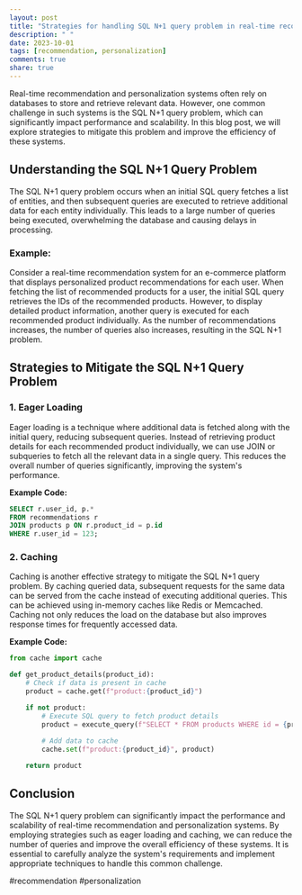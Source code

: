 ```yaml
---
layout: post
title: "Strategies for handling SQL N+1 query problem in real-time recommendation and personalization systems"
description: " "
date: 2023-10-01
tags: [recommendation, personalization]
comments: true
share: true
---
```


Real-time recommendation and personalization systems often rely on databases to store and retrieve relevant data. However, one common challenge in such systems is the SQL N+1 query problem, which can significantly impact performance and scalability. In this blog post, we will explore strategies to mitigate this problem and improve the efficiency of these systems.

## Understanding the SQL N+1 Query Problem

The SQL N+1 query problem occurs when an initial SQL query fetches a list of entities, and then subsequent queries are executed to retrieve additional data for each entity individually. This leads to a large number of queries being executed, overwhelming the database and causing delays in processing.

### Example:

Consider a real-time recommendation system for an e-commerce platform that displays personalized product recommendations for each user. When fetching the list of recommended products for a user, the initial SQL query retrieves the IDs of the recommended products. However, to display detailed product information, another query is executed for each recommended product individually. As the number of recommendations increases, the number of queries also increases, resulting in the SQL N+1 problem.

## Strategies to Mitigate the SQL N+1 Query Problem

### 1. Eager Loading

Eager loading is a technique where additional data is fetched along with the initial query, reducing subsequent queries. Instead of retrieving product details for each recommended product individually, we can use JOIN or subqueries to fetch all the relevant data in a single query. This reduces the overall number of queries significantly, improving the system's performance.

**Example Code:**

```sql
SELECT r.user_id, p.*
FROM recommendations r
JOIN products p ON r.product_id = p.id
WHERE r.user_id = 123;
```

### 2. Caching

Caching is another effective strategy to mitigate the SQL N+1 query problem. By caching queried data, subsequent requests for the same data can be served from the cache instead of executing additional queries. This can be achieved using in-memory caches like Redis or Memcached. Caching not only reduces the load on the database but also improves response times for frequently accessed data.

**Example Code:**

```python
from cache import cache

def get_product_details(product_id):
    # Check if data is present in cache
    product = cache.get(f"product:{product_id}")

    if not product:
        # Execute SQL query to fetch product details
        product = execute_query(f"SELECT * FROM products WHERE id = {product_id}")
        
        # Add data to cache
        cache.set(f"product:{product_id}", product)

    return product
```

## Conclusion

The SQL N+1 query problem can significantly impact the performance and scalability of real-time recommendation and personalization systems. By employing strategies such as eager loading and caching, we can reduce the number of queries and improve the overall efficiency of these systems. It is essential to carefully analyze the system's requirements and implement appropriate techniques to handle this common challenge.

#recommendation #personalization